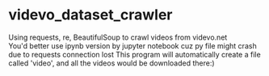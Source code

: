 # videvo_dataset_crawler

Using requests, re, BeautifulSoup to crawl videos from videvo.net  
  You'd better use ipynb version by jupyter notebook cuz py file might crash due to requests connection lost
      This program will automatically create a file called 'video', and all the videos would be downloaded there:)

